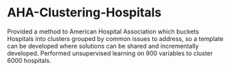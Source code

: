 # AHA-Clustering-Hospitals
Provided a method to American Hospital Association which buckets Hospitals into clusters grouped by common issues to address, so a template can be developed where solutions can be shared and incrementally developed. Performed unsupervised learning on 900 variables to cluster 6000 hospitals.  
